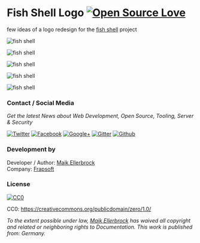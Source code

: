# Fish Shell Logo [![Open Source Love](https://badges.frapsoft.com/os/v1/open-source.svg?v=102)](https://github.com/ellerbrock/open-source-badge/)

few ideas of a logo redesign for the [fish shell](https://github.com/fish-shell/fish-shell) project

![fish shell](https://github.frapsoft.com/fish/v1/fish.png)

![fish shell](https://github.frapsoft.com/fish/v2/fish.png)

![fish shell](https://github.frapsoft.com/fish/v4/fish.png)

![fish shell](https://github.frapsoft.com/fish/v5/fish.png)

![fish shell](https://github.frapsoft.com/fish/v6/fish.png)

### Contact / Social Media

*Get the latest News about Web Development, Open Source, Tooling, Server & Security*

[![Twitter](https://github.frapsoft.com/social/twitter.png)](https://twitter.com/frapsoft/)
[![Facebook](https://github.frapsoft.com/social/facebook.png)](https://www.facebook.com/frapsoft/)
[![Google+](https://github.frapsoft.com/social/google-plus.png)](https://plus.google.com/116540931335841862774)
[![Gitter](https://github.frapsoft.com/social/gitter.png)](https://gitter.im/frapsoft/frapsoft/)
[![Github](https://github.frapsoft.com/social/github.png)](https://github.com/ellerbrock/)

### Development by 

Developer / Author: [Maik Ellerbrock](https://github.com/ellerbrock/)  
Company: [Frapsoft](https://github.com/frapsoft/)


### License 


[![CC0](https://github.frapsoft.com/licence/cc0.png)](https://creativecommons.org/publicdomain/zero/1.0/)

CC0: <https://creativecommons.org/publicdomain/zero/1.0/>  

*To the extent possible under law, [Maik Ellerbrock](https://github.com/ellerbrock/) has waived all copyright and related or neighboring rights to Documentation. This work is published from: Germany.*

